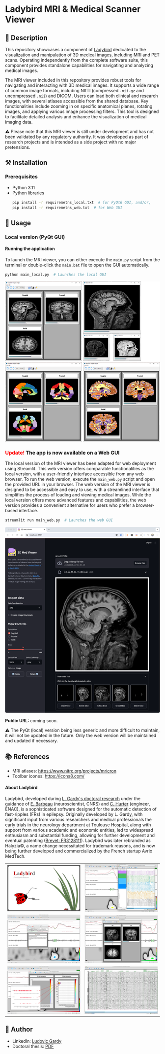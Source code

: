 # Ladybird MRI & Medical Scanner Viewer

## 📄 Description

This repository showcases a component of [Ladybird](#about-ladybird) dedicated to the visualization and manipulation of 3D medical images, including MRI and PET scans. Operating independently from the complete software suite, this component provides standalone capabilities for navigating and analyzing medical images.

The MRI viewer included in this repository provides robust tools for navigating and interacting with 3D medical images. It supports a wide range of common image formats, including NIfTI (compressed `.nii.gz` and uncompressed `.nii`) and DICOM. Users can load both clinical and research images, with several atlases accessible from the shared database. Key functionalities include zooming in on specific anatomical planes, rotating images, and applying various image processing filters. This tool is designed to facilitate detailed analysis and enhance the visualization of medical imaging data.

⚠️ Please note that this MRI viewer is still under development and has not been validated by any regulatory authority. It was developed as part of research projects and is intended as a side project with no major pretensions.

## ⚒️ Installation

### Prerequisites
- Python 3.11
- Python libraries
    ```sh
    pip install -r requiremetns_local.txt  # for PyQt6 GUI, and/or,
    pip install -r requiremetns_web.txt  # for Web GUI
    ```

## 📝 Usage

### Local version (PyQt GUI)

#### Running the application
To launch the MRI viewer, you can either execute the `main.py` script from the terminal or double-click the `main.bat` file to open the GUI automatically.

```sh
python main_local.py  # Launches the local GUI
```

![](images/image1.png)

### <span style="color:red">Update!</span> The app is now available on a Web GUI
The local version of the MRI viewer has been adapted for web deployment using Streamlit. This web version offers comparable functionalities as the local version, with a user-friendly interface accessible from any web browser. To run the web version, execute the `main_web.py` script and open the provided URL in your browser.
The web version of the MRI viewer is designed to be accessible and easy to use, with a streamlined interface that simplifies the process of loading and viewing medical images. While the local version offers more advanced features and capabilities, the web version provides a convenient alternative for users who prefer a browser-based interface.

```sh
streamlit run main_web.py  # Launches the web GUI
```

![](images/image2.png)

**Public URL:** coming soon.

⚠️ The PyQt (local) version being less generic and more difficult to maintain, it will not be updated in the future. Only the web version will be maintained and updated if necessary.

## 📚 References
- MRI atlases: https://www.nitrc.org/projects/mricron
- Toolbar icones: https://icons8.com/

#### About Ladybird
Ladybird, developed during [L. Gardy's doctoral research](http://thesesups.ups-tlse.fr/5164/1/2021TOU30190.pdf) under the guidance of [E. Barbeau](https://cerco.cnrs.fr/page-perso-emmanuel-j-barbeau-ph-d/) (neuroscientist, CNRS) and [C. Hurter](http://recherche.enac.fr/~hurter/presentation.html) (engineer, ENAC), is a sophisticated software designed for the automatic detection of fast-ripples (FRs) in epilepsy. Originally developed by L. Gardy, with significant input from various researchers and medical professionals the early trials in the neurology department at Toulouse Hospital, along with support from various academic and economic entities, led to widespread enthusiasm and substantial funding, allowing for further development and eventual patenting ([Brevet: FR3128111](https://data.inpi.fr/brevets/FR3128111)). Ladybird was later rebranded as Halyzia©, a name change necessitated for trademark reasons, and is now being further developed and commercialized by the French startup Avrio MedTech.

<table style="width:100%;">
  <tr>
    <td style="width:50%;"><img src="images/ladybird1.jpg" alt="Image 1" style="width:100%;"></td>
    <td style="width:50%;"><img src="images/ladybird2.jpg" alt="Image 2" style="width:100%;"></td>
  </tr>
  <tr>
    <td style="width:50%;"><img src="images/ladybird3.jpg" alt="Image 3" style="width:100%;"></td>
    <td style="width:50%;"><img src="images/ladybird4.jpg" alt="Image 4" style="width:100%;"></td>
  </tr>
  <tr>
    <td style="width:50%;"><img src="images/ladybird5.jpg" alt="Image 3" style="width:100%;"></td>
    <td style="width:50%;"><img src="images/ladybird6.jpg" alt="Image 4" style="width:100%;"></td>
  </tr>
</table>

## 👤 Author
- LinkedIn: [Ludovic Gardy](https://www.linkedin.com/in/ludovic-gardy/)
- Doctoral thesis: [PDF](http://thesesups.ups-tlse.fr/5164/1/2021TOU30190.pdf)